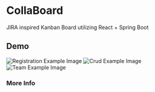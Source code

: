 # CollaBoard

JIRA inspired Kanban Board utilizing React + Spring Boot

## Demo
![Registration Example Image](https://github.com/bkbeasley/CollaBoard/tree/master/images/demo/registration_demo.gif)
![Crud Example Image](https://github.com/bkbeasley/CollaBoard/tree/master/images/demo/crud_demo.gif)
![Team Example Image](https://github.com/bkbeasley/CollaBoard/tree/master/images/demo/team_demo.gif)

### More Info
